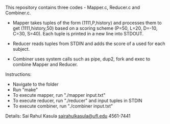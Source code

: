 This repository contains three codes - Mapper.c, Reducer.c and Combiner.c.

* Mapper takes tuples of the form (1111,P,history) and processes them to get (1111,history,50) based on a scoring scheme (P=50, L=20, D=-10, C=30, S=40). Each tuple is printed in a new line into STDOUT.

* Reducer reads tuples from STDIN and adds the score of a used for each subject.

* Combiner uses system calls such as pipe, dup2, fork and exec to combine Mapper and Reducer.

Instructions:
* Navigate to the folder
* Run "make"
* To execute mapper, run "./mapper input.txt"
* To execute reducer, run "./reducer" and input tuples in STDIN
* To execute combiner, run "./combiner input.txt"

Details:
Sai Rahul Kasula
sairahulkasula@ufl.edu
4561-7441
